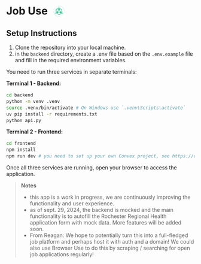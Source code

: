 # Job Use  <img src="job-use/public/job-use-logo.svg" alt="Job Use Logo" width="32" height="32" style="vertical-align: bottom; margin-left: 8px;">

## Setup Instructions
1. Clone the repository into your local machine.
2. in the `backend` directory, create a .env file based on the `.env.example` file and fill in the required environment variables.

You need to run three services in separate terminals:

**Terminal 1 - Backend:**
```bash
cd backend
python -m venv .venv
source .venv/bin/activate # On Windows use `.venv\Scripts\activate`
uv pip install -r requirements.txt
python api.py
```

**Terminal 2 - Frontend:**
```bash
cd frontend
npm install
npm run dev # you need to set up your own Convex project, see https://docs.convex.dev/quickstart
```

Once all three services are running, open your browser to access the application.

> **Notes**
> - this app is a work in progress, we are continuously improving the functionality and user experience.
> - as of sept. 29, 2024, the backend is mocked and the main functionality is to autofill the Rochester Regional Health application form with mock data. More features will be added soon.
> - From Reagan: We hope to potentially turn this into a full-fledged job platform and perhaps host it with auth and a domain! We could also use Browser Use to do this by scraping / searching for open job applications regularly! 
